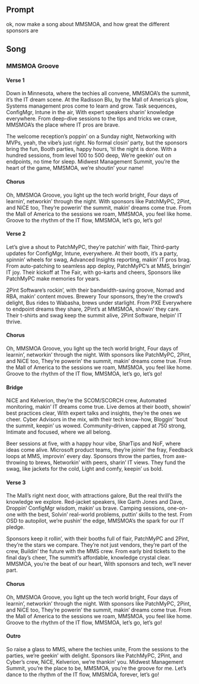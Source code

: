 ## Prompt
ok, now make a song about MMSMOA, and how great the different sponsors are

## Song

### MMSMOA Groove

#### Verse 1
Down in Minnesota, where the techies all convene,
MMSMOA’s the summit, it’s the IT dream scene.
At the Radisson Blu, by the Mall of America’s glow,
Systems management pros come to learn and grow.
Task sequences, ConfigMgr, Intune in the air,
With expert speakers sharin’ knowledge everywhere.
From deep-dive sessions to the tips and tricks we crave,
MMSMOA’s the place where IT pros are brave.

The welcome reception’s poppin’ on a Sunday night,
Networking with MVPs, yeah, the vibe’s just right.
No formal closin’ party, but the sponsors bring the fun,
Booth parties, happy hours, ‘til the night is done.
With a hundred sessions, from level 100 to 500 deep,
We’re geekin’ out on endpoints, no time for sleep.
Midwest Management Summit, you’re the heart of the game,
MMSMOA, we’re shoutin’ your name!

#### Chorus
Oh, MMSMOA Groove, you light up the tech world bright,
Four days of learnin’, networkin’ through the night.
With sponsors like PatchMyPC, 2Pint, and NiCE too,
They’re powerin’ the summit, makin’ dreams come true.
From the Mall of America to the sessions we roam,
MMSMOA, you feel like home.
Groove to the rhythm of the IT flow,
MMSMOA, let’s go, let’s go!

#### Verse 2
Let’s give a shout to PatchMyPC, they’re patchin’ with flair,
Third-party updates for ConfigMgr, Intune, everywhere.
At their booth, it’s a party, spinnin’ wheels for swag,
Advanced Insights reporting, makin’ IT pros brag.
From auto-patching to seamless app deploy,
PatchMyPC’s at MMS, bringin’ IT joy.
Their kickoff at The Fair, with go-karts and cheers,
Sponsors like PatchMyPC make memories for years.

2Pint Software’s rockin’, with their bandwidth-saving groove,
Nomad and RBA, makin’ content moves.
Brewery Tour sponsors, they’re the crowd’s delight,
Bus rides to Wabasha, brews under starlight.
From PXE Everywhere to endpoint dreams they share,
2Pint’s at MMSMOA, showin’ they care.
Their t-shirts and swag keep the summit alive,
2Pint Software, helpin’ IT thrive.

#### Chorus
Oh, MMSMOA Groove, you light up the tech world bright,
Four days of learnin’, networkin’ through the night.
With sponsors like PatchMyPC, 2Pint, and NiCE too,
They’re powerin’ the summit, makin’ dreams come true.
From the Mall of America to the sessions we roam,
MMSMOA, you feel like home.
Groove to the rhythm of the IT flow,
MMSMOA, let’s go, let’s go!

#### Bridge
NiCE and Kelverion, they’re the SCOM/SCORCH crew,
Automated monitoring, makin’ IT dreams come true.
Live demos at their booth, showin’ best practices clear,
With expert talks and insights, they’re the ones we cheer.
Cyber Advisors in the mix, with their tech know-how,
Bloggin’ ‘bout the summit, keepin’ us wowed.
Community-driven, capped at 750 strong,
Intimate and focused, where we all belong.

Beer sessions at five, with a happy hour vibe,
SharTips and NoF, where ideas come alive.
Microsoft product teams, they’re joinin’ the fray,
Feedback loops at MMS, improvin’ every day.
Sponsors throw the parties, from axe-throwing to brews,
Networkin’ with peers, sharin’ IT views.
They fund the swag, like jackets for the cold,
Light and comfy, keepin’ us bold.

#### Verse 3
The Mall’s right next door, with attractions galore,
But the real thrill’s the knowledge we explore.
Red-jacket speakers, like Garth Jones and Dave,
Droppin’ ConfigMgr wisdom, makin’ us brave.
Camping sessions, one-on-one with the best,
Solvin’ real-world problems, puttin’ skills to the test.
From OSD to autopilot, we’re pushin’ the edge,
MMSMOA’s the spark for our IT pledge.

Sponsors keep it rollin’, with their booths full of flair,
PatchMyPC and 2Pint, they’re the stars we compare.
They’re not just vendors, they’re part of the crew,
Buildin’ the future with the MMS crew.
From early bird tickets to the final day’s cheer,
The summit’s affordable, knowledge crystal clear.
MMSMOA, you’re the beat of our heart,
With sponsors and tech, we’ll never part.

#### Chorus
Oh, MMSMOA Groove, you light up the tech world bright,
Four days of learnin’, networkin’ through the night.
With sponsors like PatchMyPC, 2Pint, and NiCE too,
They’re powerin’ the summit, makin’ dreams come true.
From the Mall of America to the sessions we roam,
MMSMOA, you feel like home.
Groove to the rhythm of the IT flow,
MMSMOA, let’s go, let’s go!

#### Outro
So raise a glass to MMS, where the techies unite,
From the sessions to the parties, we’re geekin’ with delight.
Sponsors like PatchMyPC, 2Pint, and Cyber’s crew,
NiCE, Kelverion, we’re thankin’ you.
Midwest Management Summit, you’re the place to be,
MMSMOA, you’re the groove for me.
Let’s dance to the rhythm of the IT flow,
MMSMOA, forever, let’s go!